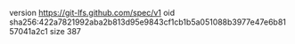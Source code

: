 version https://git-lfs.github.com/spec/v1
oid sha256:422a7821992aba2b813d95e9843cf1cb1b5a051088b3977e47e6b8157041a2c1
size 387
